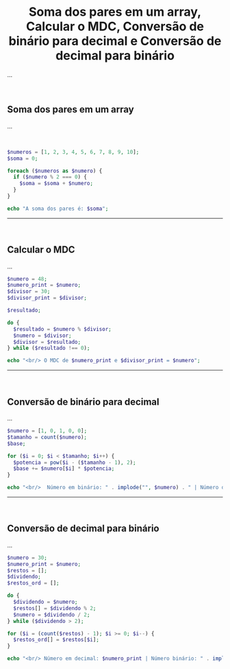 <h1 align="center"> Soma dos pares em um array, Calcular  o MDC, Conversão de binário para decimal e Conversão de decimal para binário</h1>

<p>
 ...
</p>

<br/>

## Soma dos pares em um array

<p>
...
</p>

<br/>

```php
$numeros = [1, 2, 3, 4, 5, 6, 7, 8, 9, 10];
$soma = 0;

foreach ($numeros as $numero) {
  if ($numero % 2 === 0) {
    $soma = $soma + $numero;
  }
}

echo "A soma dos pares é: $soma";
```

---

<br/>

## Calcular  o MDC

<p>
...
<p>


```php
$numero = 48;
$numero_print = $numero;
$divisor = 30;
$divisor_print = $divisor;

$resultado;

do {
  $resultado = $numero % $divisor;
  $numero = $divisor;
  $divisor = $resultado;
} while ($resultado !== 0);

echo "<br/> O MDC de $numero_print e $divisor_print = $numero";
```

---

<br/>

## Conversão de binário para decimal

<p>
...
<p>


```php
$numero = [1, 0, 1, 0, 0];
$tamanho = count($numero);
$base;

for ($i = 0; $i < $tamanho; $i++) {
  $potencia = pow($i - ($tamanho - 1), 2);
  $base += $numero[$i] * $potencia;
}

echo "<br/>  Número em binário: " . implode("", $numero) . " | Número decimal: $base";
```

---

<br/>

## Conversão de decimal para binário

<p>
...
<p>


```php
$numero = 30;
$numero_print = $numero;
$restos = [];
$dividendo;
$restos_ord = [];

do {
  $dividendo = $numero;
  $restos[] = $dividendo % 2;
  $numero = $dividendo / 2;
} while ($dividendo > 2);

for ($i = (count($restos) - 1); $i >= 0; $i--) {
  $restos_ord[] = $restos[$i];
}

echo "<br/> Número em decimal: $numero_print | Número binário: " . implode("", $restos_ord);
```
